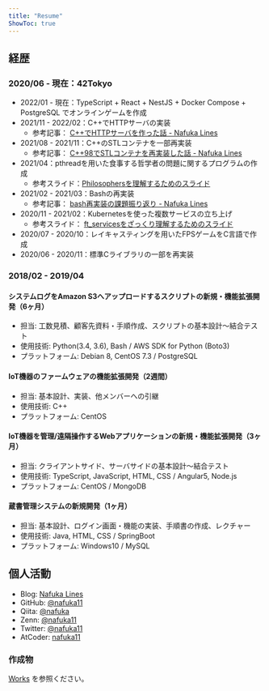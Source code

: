```yaml
---
title: "Resume"
ShowToc: true
---
```


## 経歴

### 2020/06 - 現在：42Tokyo

- 2022/01 - 現在：TypeScript + React + NestJS + Docker Compose + PostgreSQL でオンラインゲームを作成
- 2021/11 - 2022/02：C++でHTTPサーバの実装
  - 参考記事： [C++でHTTPサーバを作った話 - Nafuka Lines](https://nafuka.hatenablog.com/entry/2022/04/14/194200)
- 2021/08 - 2021/11：C++のSTLコンテナを一部再実装
  - 参考記事： [C++98でSTLコンテナを再実装した話 - Nafuka Lines](https://nafuka.hatenablog.com/entry/2021/12/06/014200)
- 2021/04：pthreadを用いた食事する哲学者の問題に関するプログラムの作成
  - 参考スライド：[Philosophersを理解するためのスライド](https://docs.google.com/presentation/d/12-lAykLu-RVACE1gI2aP-uEYZoOaeeFVYGh8W4ttTNw/edit?usp=sharing)
- 2021/02 - 2021/03：Bashの再実装
  - 参考記事： [bash再実装の課題振り返り - Nafuka Lines](https://nafuka.hatenablog.com/entry/2021/03/29/194200)
- 2020/11 - 2021/02：Kubernetesを使った複数サービスの立ち上げ
  - 参考スライド： [ft_servicesをざっくり理解するためのスライド](https://docs.google.com/presentation/d/1p_W5fLQ-Phyg6Kzeo0xte7W7bQXeRMwTcZn54O4eLfI/edit?usp=sharing)
- 2020/07 - 2020/10：レイキャスティングを用いたFPSゲームをC言語で作成
- 2020/06 - 2020/11：標準Cライブラリの一部を再実装

### 2018/02 - 2019/04

#### システムログをAmazon S3へアップロードするスクリプトの新規・機能拡張開発（6ヶ月）
- 担当: 工数見積、顧客先資料・手順作成、スクリプトの基本設計～結合テスト
- 使用技術: Python(3.4, 3.6), Bash / AWS SDK for Python (Boto3)
- プラットフォーム: Debian 8, CentOS 7.3 / PostgreSQL

#### IoT機器のファームウェアの機能拡張開発（2週間）
- 担当: 基本設計、実装、他メンバーへの引継
- 使用技術: C++
- プラットフォーム: CentOS

#### IoT機器を管理/遠隔操作するWebアプリケーションの新規・機能拡張開発（3ヶ月）
- 担当: クライアントサイド、サーバサイドの基本設計〜結合テスト
- 使用技術: TypeScript, JavaScript, HTML, CSS / Angular5, Node.js
- プラットフォーム: CentOS / MongoDB

#### 蔵書管理システムの新規開発（1ヶ月）
- 担当: 基本設計、ログイン画面・機能の実装、手順書の作成、レクチャー
- 使用技術: Java, HTML, CSS / SpringBoot
- プラットフォーム: Windows10 / MySQL

## 個人活動

- Blog: [Nafuka Lines](https://nafuka.hatenablog.com/)
- GitHub: [@nafuka11](https://github.com/nafuka11)
- Qiita: [@nafuka](https://qiita.com/nafuka)
- Zenn: [@nafuka11](https://zenn.dev/nafuka11)
- Twitter: [@nafuka11](https://twitter.com/nafuka11)
- AtCoder: [nafuka11](https://atcoder.jp/users/nafuka11)

### 作成物

[Works](../works/) を参照ください。
